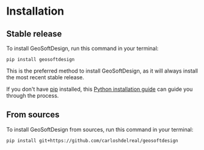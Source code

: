 # Installation

## Stable release

To install GeoSoftDesign, run this command in your terminal:

```
pip install geosoftdesign
```

This is the preferred method to install GeoSoftDesign, as it will always install the most recent stable release.

If you don't have [pip](https://pip.pypa.io) installed, this [Python installation guide](http://docs.python-guide.org/en/latest/starting/installation/) can guide you through the process.

## From sources

To install GeoSoftDesign from sources, run this command in your terminal:

```
pip install git+https://github.com/carloshdelreal/geosoftdesign
```
